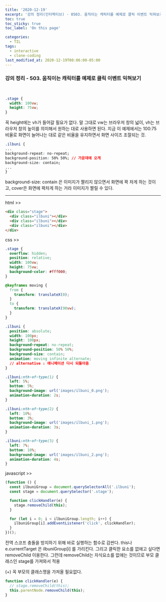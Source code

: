 ```yaml
---
title: '2020-12-19'
excerpt: '강의 정리(인터렉티브) - 0503. 움직이는 캐릭터를 예제로 클릭 이벤트 익혀보기'
toc: true
toc_sticky: true
toc_label: 'On this page'

categories:
  - TIL
tags:
  - interactive
  - clone-coding
last_modified_at: 2020-12-19T08:06:00-05:00
---
```


### 강의 정리 - 503. 움직이는 캐릭터를 예제로 클릭 이벤트 익혀보기

<br />

```css
.stage {
  width: 100vw;
  height: 75vw;
}
```

꼭 height에는 vh가 들어갈 필요가 없다. 말 그대로 vw는 브라우저 창의 넓이, vh는 브라우저 창의 높이를 의미해서 원하는 대로 사용하면 된다. 지금 이 예제에서는 100:75 비율로 화면이 늘어나는 대로 같은 비율을 유지하면서 화면 사이즈 조절되는 것.

```css
.ilbuni {
...
background-repeat: no-repeat;
background-position: 50% 50%; // 가운데에 오게
background-size: contain;
...
}
```

background-size: contain 은 이미지가 짤리지 않으면서 화면에 꽉 차게 하는 것이고, cover은 화면에 꽉차게 하는 거라 이미지가 짤릴 수 있다.
<br />

---

html >>

```html
<div class="stage">
  <div class="ilbuni"></div>
  <div class="ilbuni"></div>
  <div class="ilbuni"></div>
</div>
```

css >>

```css
.stage {
  overflow: hidden;
  position: relative;
  width: 100vw;
  height: 75vw;
  background-color: #fff000;
}

@keyframes moving {
  from {
    transform: translateX(0);
  }
  to {
    transform: translateX(90vw);
  }
}

.ilbuni {
  position: absolute;
  width: 100px;
  height: 100px;
  background-repeat: no-repeat;
  background-position: 50% 50%;
  background-size: contain;
  animation: moving infinite alternate;
  // alternative : 애니메이션 다시 되돌아옴
}

.ilbuni:nth-of-type(1) {
  left: 5%;
  bottom: 5%;
  background-image: url('images/ilbuni_0.png');
  animation-duration: 2s;
}

.ilbuni:nth-of-type(2) {
  left: 10%;
  bottom: 3%;
  background-image: url('images/ilbuni_1.png');
  animation-duration: 3s;
}

.ilbuni:nth-of-type(3) {
  left: 7%;
  bottom: 10%;
  background-image: url('images/ilbuni_2.png');
  animation-duration: 4s;
}
```

javascript >>

```javascript
(function () {
  const ilbuniGroup = document.querySelectorAll('.ilbuni');
  const stage = document.querySelector('.stage');

  function clickHandler(e) {
    stage.removeChild(this);
  }

  for (let i = 0; i < ilbuniGroup.length; i++) {
    ilbuniGroup[i].addEventListener('click', clickHandler);
  }
})();
```

전역 스코프 충돌을 방지하기 위해 바로 실행하는 함수로 감싼다. this나 e.currentTarget 은 ilbuniGroup[i] 를 가리킨다. 그리고 클릭한 요소를 없애고 싶다면 removeChild 이용한다. 그런데 removeChild는 자식요소를 없애는 것이므로 부모 클래스인 stage를 가져와서 적용

(+) 꼭 부모의 클래스명을 가져올 필요없다.

```javascript
function clickHandler(e) {
  // stage.removeChild(this);
  this.parentNode.removeChild(this);
}
```
